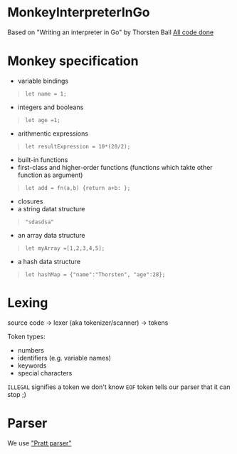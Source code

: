 # MonkeyInterpreterInGo
Based on "Writing an interpreter in Go" by Thorsten Ball
[All code done](https://interpreterbook.com/waiig_code_1.4.zip)

# Monkey specification
* variable bindings
> `let name = 1;`   
* integers and booleans
> `let age =1;`
* arithmentic expressions
>`let resultExpression = 10*(20/2);`  
* built-in functions
* first-class and higher-order functions (functions which takte other function as argument)
>`let add = fn(a,b) {return a+b: };`   
* closures
* a string datat structure
> `"sdasdsa"`   
* an array data structure
>`let myArray =[1,2,3,4,5];`   
* a hash data structure
>`let hashMap = {"name":"Thorsten", "age":28};`  


# Lexing
source code -> lexer (aka tokenizer/scanner) -> tokens

Token types:
* numbers
* identifiers (e.g. variable names)
* keywords
* special characters


`ILLEGAL` signifies a token we don't know
`EOF` token tells our parser that it can stop ;)

# Parser
We use ["Pratt parser"](https://en.wikipedia.org/wiki/Pratt_parser)
